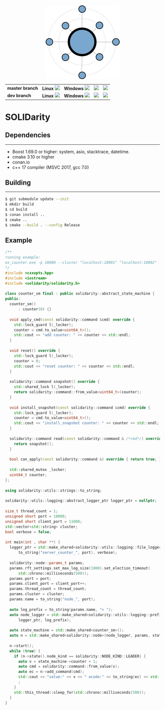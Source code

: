 <p align="center"><img src="artwork/logo.small.png"></p>
<b>
<table>
    <tr>
        <td>
            master branch
        </td>
        <td>
            Linux <a href="https://travis-ci.org/lysevi/solidarity"><img src="https://travis-ci.org/lysevi/solidarity.svg?branch=master"></a>
        </td>
        <td>
            Windows <a href="https://ci.appveyor.com/project/lysevi/solidarity/branch/master"><img src="https://ci.appveyor.com/api/projects/status/xir9ui0vtu9806aq/branch/master?svg=true"></a>
        </td>
        <td>
            <a href="https://coveralls.io/github/lysevi/solidarity?branch=master"><img src="https://coveralls.io/repos/github/lysevi/solidarity/badge.svg?branch=master"></a>
        </td>
        <td>
            <a href="https://codecov.io/gh/lysevi/solidarity"><img src="https://codecov.io/gh/lysevi/solidarity/branch/master/graph/badge.svg"></a>
        </td>
    </tr>
    <tr>
        <td>
            dev branch
        </td>
        <td>
            Linux <a href="https://travis-ci.org/lysevi/solidarity"><img src="https://travis-ci.org/lysevi/solidarity.svg?branch=dev"></a>
        </td>
        <td>
            Windows <a href="https://ci.appveyor.com/project/lysevi/solidarity/branch/dev"><img src="https://ci.appveyor.com/api/projects/status/xir9ui0vtu9806aq/branch/dev?svg=true"></a>
        </td>
        <td>
            <a href="https://coveralls.io/github/lysevi/solidarity?branch=dev"><img src="https://coveralls.io/repos/github/lysevi/solidarity/badge.svg?branch=dev"></a>
        </td>
        <td>
            <a href="https://codecov.io/gh/lysevi/solidarity"><img src="https://codecov.io/gh/lysevi/solidarity/branch/master/graph/badge.svg"></a>
        </td>
    </tr>
</table>
</b>

# SOLIDarity 

## Dependencies
---
* Boost 1.69.0 or higher: system, asio, stacktrace, datetime.
* cmake 3.10 or higher
* conan.io 
* c++ 17 compiler (MSVC 2017, gcc 7.0)

## Building
---
```sh
$ git submodule update --init 
$ mkdir build
$ cd build
$ conan install ..
$ cmake ..
$ cmake --build . --config Release 
```
## Example
```C++
/**
running example:
ex_counter.exe -p 10000 --cluster "localhost:10001" "localhost:10002"
*/
#include <cxxopts.hpp>
#include <iostream>
#include <solidarity/solidarity.h>

class counter_sm final : public solidarity::abstract_state_machine {
public:
  counter_sm()
      : counter(0) {}

  void apply_cmd(const solidarity::command &cmd) override {
    std::lock_guard l(_locker);
    counter = cmd.to_value<uint64_t>();
    std::cout << "add counter: " << counter << std::endl;
  }

  void reset() override {
    std::lock_guard l(_locker);
    counter = 0;
    std::cout << "reset counter: " << counter << std::endl;
  }

  solidarity::command snapshot() override {
    std::shared_lock l(_locker);
    return solidarity::command::from_value<uint64_t>(counter);
  }

  void install_snapshot(const solidarity::command &cmd) override {
    std::lock_guard l(_locker);
    counter = cmd.to_value<uint64_t>();
    std::cout << "install_snapshot counter: " << counter << std::endl;
  }

  solidarity::command read(const solidarity::command & /*cmd*/) override {
    return snapshot();
  }

  bool can_apply(const solidarity::command &) override { return true; }

  std::shared_mutex _locker;
  uint64_t counter;
};

using solidarity::utils::strings::to_string;

solidarity::utils::logging::abstract_logger_ptr logger_ptr = nullptr;

size_t thread_count = 1;
unsigned short port = 10000;
unsigned short client_port = 11000;
std::vector<std::string> cluster;
bool verbose = false;

int main(int , char **) {
  logger_ptr = std::make_shared<solidarity::utils::logging::file_logger>(
      to_string("server_counter_", port), verbose);

  solidarity::node::params_t params;
  params.rft_settings.set_max_log_size(1000).set_election_timeout(
      std::chrono::milliseconds(500));
  params.port = port;
  params.client_port = client_port++;
  params.thread_count = thread_count;
  params.cluster = cluster;
  params.name = to_string("node_", port);

  auto log_prefix = to_string(params.name, "> ");
  auto node_logger = std::make_shared<solidarity::utils::logging::prefix_logger>(
      logger_ptr, log_prefix);

  auto state_machine = std::make_shared<counter_sm>();
  auto n = std::make_shared<solidarity::node>(node_logger, params, state_machine.get());

  n->start();
  while (true) {
    if (n->state().node_kind == solidarity::NODE_KIND::LEADER) {
      auto v = state_machine->counter + 1;
      auto cmd = solidarity::command::from_value(v);
      auto ec = n->add_command(cmd);
      std::cout << "value:" << v << " ecode:" << to_string(ec) << std::endl;
      ;
    }
    std::this_thread::sleep_for(std::chrono::milliseconds(500));
  }
}
```
